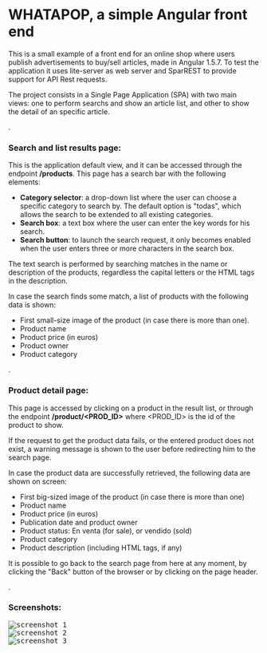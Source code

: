 # WHATAPOP, a simple Angular front end

This is a small example of a front end for an online shop where users publish advertisements to buy/sell articles, made in Angular 1.5.7. To test the application it uses lite-server as web server and SparREST to provide support for API Rest requests.

The project consists in a Single Page Application (SPA) with two main views: one to perform searchs and show an article list, and other to show the detail of an specific article.

.
### Search and list results page:

This is the application default view, and it can be accessed through the endpoint **/products**. This page has a search bar with the following elements:

* **Category selector**: a drop-down list where the user can choose a specific category to search by. The default option is "todas", which allows the search to be extended to all existing categories.
* **Search box**: a text box where the user can enter the key words for his search.
* **Search button**: to launch the search request, it only becomes enabled when the user enters three or more characters in the search box.

The text search is performed by searching matches in the name or description of the products, regardless the capital letters or the HTML tags in the description.

In case the search finds some match, a list of products with the following data is shown:
* First small-size image of the product (in case there is more than one).
* Product name
* Product price (in euros)
* Product owner
* Product category

.
### Product detail page:
This page is accessed by clicking on a product in the result list, or through the endpoint **/product/<PROD_ID>** where <PROD_ID> is the id of the product to show.

If the request to get the product data fails, or the entered product does not exist, a warning message is shown to the user before redirecting him to the search page.

In case the product data are successfully retrieved, the following data are shown on screen:
* First big-sized image of the product (in case there is more than one)
* Product name
* Product price (in euros)
* Publication date and product owner
* Product status: En venta (for sale), or vendido (sold)
* Product category
* Product description (including HTML tags, if any)

It is possible to go back to the search page from here at any moment, by clicking the "Back" button of the browser or by clicking on the page header.

.
### Screenshots:

<kbd>
	<img alt="screenshot 1" src="https://cloud.githubusercontent.com/assets/18370149/25541293/68c64366-2c4e-11e7-9415-14eb636b1ee5.jpg">
</kbd>
<br>
<kbd>
	<img alt="screenshot 2" src="https://cloud.githubusercontent.com/assets/18370149/25541299/6cbea26a-2c4e-11e7-84c0-3c42aecb1615.jpg">
</kbd>
<br>
<kbd>
	<img alt="screenshot 3" src="https://cloud.githubusercontent.com/assets/18370149/25541304/70980228-2c4e-11e7-8e28-5898a5f4f670.jpg">
</kbd>
